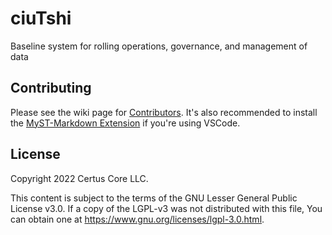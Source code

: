 # ciuTshi

Baseline system for rolling operations, governance, and management of data

## Contributing

Please see the wiki page for [Contributors](#). It's also recommended to install the [MyST-Markdown Extension](https://marketplace.visualstudio.com/items?itemName=ExecutableBookProject.myst-highlight) if you're using VSCode.

## License

Copyright 2022 Certus Core LLC.

This content is subject to the terms of the GNU Lesser General Public License v3.0. If a copy of the LGPL-v3 was not distributed with this file, You can obtain one at https://www.gnu.org/licenses/lgpl-3.0.html.

